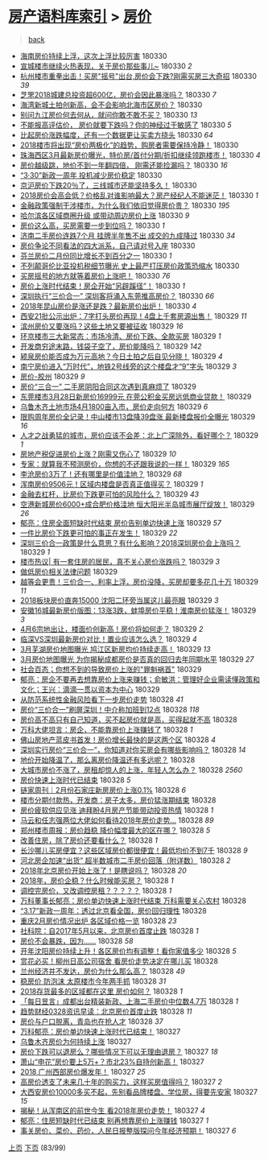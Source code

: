 [房产语料库索引](../../README.md)  > [房价](房价.md)
====
> [back](../README.md)

- [海南房价持续上浮，这次上浮比较厉害](http://jkwz.applinzi.com/ittc/7086310855212008458.html#%E6%B5%B7%E5%8D%97%E6%88%BF%E4%BB%B7%E6%8C%81%E7%BB%AD%E4%B8%8A%E6%B5%AE%EF%BC%8C%E8%BF%99%E6%AC%A1%E4%B8%8A%E6%B5%AE%E6%AF%94%E8%BE%83%E5%8E%89%E5%AE%B3) 180330  
- [宣城楼市继续火热表现，关于房价那些事儿~](http://jkwz.applinzi.com/ittc/7086310249520956433.html#%E5%AE%A3%E5%9F%8E%E6%A5%BC%E5%B8%82%E7%BB%A7%E7%BB%AD%E7%81%AB%E7%83%AD%E8%A1%A8%E7%8E%B0%EF%BC%8C%E5%85%B3%E4%BA%8E%E6%88%BF%E4%BB%B7%E9%82%A3%E4%BA%9B%E4%BA%8B%E5%84%BF%7E) 180330 *2* 
- [杭州楼市重拳出击！买房&quot;摇号&quot;出台,房价会下跌?刚需买房三大奇招](http://jkwz.applinzi.com/ittc/7086301807410414602.html#%E6%9D%AD%E5%B7%9E%E6%A5%BC%E5%B8%82%E9%87%8D%E6%8B%B3%E5%87%BA%E5%87%BB%EF%BC%81%E4%B9%B0%E6%88%BF%26quot%3B%E6%91%87%E5%8F%B7%26quot%3B%E5%87%BA%E5%8F%B0%2C%E6%88%BF%E4%BB%B7%E4%BC%9A%E4%B8%8B%E8%B7%8C%3F%E5%88%9A%E9%9C%80%E4%B9%B0%E6%88%BF%E4%B8%89%E5%A4%A7%E5%A5%87%E6%8B%9B) 180330 *39* 
- [芝罘2018城建总投资超600亿，房价会因此暴涨吗？](http://jkwz.applinzi.com/ittc/7086296540983591942.html#%E8%8A%9D%E7%BD%982018%E5%9F%8E%E5%BB%BA%E6%80%BB%E6%8A%95%E8%B5%84%E8%B6%85600%E4%BA%BF%EF%BC%8C%E6%88%BF%E4%BB%B7%E4%BC%9A%E5%9B%A0%E6%AD%A4%E6%9A%B4%E6%B6%A8%E5%90%97%EF%BC%9F) 180330 *7* 
- [海湾新城土拍创新高，会不会影响北海市区房价？](http://jkwz.applinzi.com/ittc/7086288038617678865.html#%E6%B5%B7%E6%B9%BE%E6%96%B0%E5%9F%8E%E5%9C%9F%E6%8B%8D%E5%88%9B%E6%96%B0%E9%AB%98%EF%BC%8C%E4%BC%9A%E4%B8%8D%E4%BC%9A%E5%BD%B1%E5%93%8D%E5%8C%97%E6%B5%B7%E5%B8%82%E5%8C%BA%E6%88%BF%E4%BB%B7%EF%BC%9F) 180330  
- [别问九江房价何去何从，就问你敢不敢不买？](http://jkwz.applinzi.com/ittc/7086287663160362000.html#%E5%88%AB%E9%97%AE%E4%B9%9D%E6%B1%9F%E6%88%BF%E4%BB%B7%E4%BD%95%E5%8E%BB%E4%BD%95%E4%BB%8E%EF%BC%8C%E5%B0%B1%E9%97%AE%E4%BD%A0%E6%95%A2%E4%B8%8D%E6%95%A2%E4%B8%8D%E4%B9%B0%EF%BC%9F) 180330 *13* 
- [不能报高评估价， 房价就要下跌吗？你的神经过于敏感了](http://jkwz.applinzi.com/ittc/7086284918479127568.html#%E4%B8%8D%E8%83%BD%E6%8A%A5%E9%AB%98%E8%AF%84%E4%BC%B0%E4%BB%B7%EF%BC%8C+%E6%88%BF%E4%BB%B7%E5%B0%B1%E8%A6%81%E4%B8%8B%E8%B7%8C%E5%90%97%EF%BC%9F%E4%BD%A0%E7%9A%84%E7%A5%9E%E7%BB%8F%E8%BF%87%E4%BA%8E%E6%95%8F%E6%84%9F%E4%BA%86) 180330 *5* 
- [​比起房价涨跌幅度，还有一个数据更让买卖方挠头](http://jkwz.applinzi.com/ittc/7086279158730851345.html#%E2%80%8B%E6%AF%94%E8%B5%B7%E6%88%BF%E4%BB%B7%E6%B6%A8%E8%B7%8C%E5%B9%85%E5%BA%A6%EF%BC%8C%E8%BF%98%E6%9C%89%E4%B8%80%E4%B8%AA%E6%95%B0%E6%8D%AE%E6%9B%B4%E8%AE%A9%E4%B9%B0%E5%8D%96%E6%96%B9%E6%8C%A0%E5%A4%B4) 180330 *64* 
- [2018楼市将出现“房价两极化”的趋势，购房者需要保持冷静！](http://jkwz.applinzi.com/ittc/7086268650271278096.html#2018%E6%A5%BC%E5%B8%82%E5%B0%86%E5%87%BA%E7%8E%B0%E2%80%9C%E6%88%BF%E4%BB%B7%E4%B8%A4%E6%9E%81%E5%8C%96%E2%80%9D%E7%9A%84%E8%B6%8B%E5%8A%BF%EF%BC%8C%E8%B4%AD%E6%88%BF%E8%80%85%E9%9C%80%E8%A6%81%E4%BF%9D%E6%8C%81%E5%86%B7%E9%9D%99%EF%BC%81) 180330  
- [珠海西区3月最新房价曝光，特价房/首付分期/折扣继续领跑楼市！](http://jkwz.applinzi.com/ittc/7086250944230851590.html#%E7%8F%A0%E6%B5%B7%E8%A5%BF%E5%8C%BA3%E6%9C%88%E6%9C%80%E6%96%B0%E6%88%BF%E4%BB%B7%E6%9B%9D%E5%85%89%EF%BC%8C%E7%89%B9%E4%BB%B7%E6%88%BF%2F%E9%A6%96%E4%BB%98%E5%88%86%E6%9C%9F%2F%E6%8A%98%E6%89%A3%E7%BB%A7%E7%BB%AD%E9%A2%86%E8%B7%91%E6%A5%BC%E5%B8%82%EF%BC%81) 180330 *4* 
- [房价越级跳，地价不到一年翻四倍， 刚需还能捡漏吗？](http://jkwz.applinzi.com/ittc/7086249502627595275.html#%E6%88%BF%E4%BB%B7%E8%B6%8A%E7%BA%A7%E8%B7%B3%EF%BC%8C%E5%9C%B0%E4%BB%B7%E4%B8%8D%E5%88%B0%E4%B8%80%E5%B9%B4%E7%BF%BB%E5%9B%9B%E5%80%8D%EF%BC%8C+%E5%88%9A%E9%9C%80%E8%BF%98%E8%83%BD%E6%8D%A1%E6%BC%8F%E5%90%97%EF%BC%9F) 180330 *16* 
- [“3·30”新政一周年  投机减少房价稳定](http://jkwz.applinzi.com/ittc/7086242678390129674.html#%E2%80%9C3%C2%B730%E2%80%9D%E6%96%B0%E6%94%BF%E4%B8%80%E5%91%A8%E5%B9%B4++%E6%8A%95%E6%9C%BA%E5%87%8F%E5%B0%91%E6%88%BF%E4%BB%B7%E7%A8%B3%E5%AE%9A) 180330  
- [京沪房价下跌20％了，三线城市还能坚持多久！](http://jkwz.applinzi.com/ittc/7086230812603450384.html#%E4%BA%AC%E6%B2%AA%E6%88%BF%E4%BB%B7%E4%B8%8B%E8%B7%8C20%EF%BC%85%E4%BA%86%EF%BC%8C%E4%B8%89%E7%BA%BF%E5%9F%8E%E5%B8%82%E8%BF%98%E8%83%BD%E5%9D%9A%E6%8C%81%E5%A4%9A%E4%B9%85%EF%BC%81) 180330  
- [2018房价会高会低？价格乱对谁影响最大？房产经纪人不能迷茫！](http://jkwz.applinzi.com/ittc/7086214219739694087.html#2018%E6%88%BF%E4%BB%B7%E4%BC%9A%E9%AB%98%E4%BC%9A%E4%BD%8E%EF%BC%9F%E4%BB%B7%E6%A0%BC%E4%B9%B1%E5%AF%B9%E8%B0%81%E5%BD%B1%E5%93%8D%E6%9C%80%E5%A4%A7%EF%BC%9F%E6%88%BF%E4%BA%A7%E7%BB%8F%E7%BA%AA%E4%BA%BA%E4%B8%8D%E8%83%BD%E8%BF%B7%E8%8C%AB%EF%BC%81) 180330 *1* 
- [金融政策强制干涉楼市，为什么我们依旧觉得房价贵？](http://jkwz.applinzi.com/ittc/7086208687041676294.html#%E9%87%91%E8%9E%8D%E6%94%BF%E7%AD%96%E5%BC%BA%E5%88%B6%E5%B9%B2%E6%B6%89%E6%A5%BC%E5%B8%82%EF%BC%8C%E4%B8%BA%E4%BB%80%E4%B9%88%E6%88%91%E4%BB%AC%E4%BE%9D%E6%97%A7%E8%A7%89%E5%BE%97%E6%88%BF%E4%BB%B7%E8%B4%B5%EF%BC%9F) 180330 *195* 
- [哈尔滨各区域商圈升级 或带动周边房价上涨](http://jkwz.applinzi.com/ittc/7086207720065860619.html#%E5%93%88%E5%B0%94%E6%BB%A8%E5%90%84%E5%8C%BA%E5%9F%9F%E5%95%86%E5%9C%88%E5%8D%87%E7%BA%A7+%E6%88%96%E5%B8%A6%E5%8A%A8%E5%91%A8%E8%BE%B9%E6%88%BF%E4%BB%B7%E4%B8%8A%E6%B6%A8) 180330 *9* 
- [房价这么高，买房需要一步到位吗？](http://jkwz.applinzi.com/ittc/7086207471553348625.html#%E6%88%BF%E4%BB%B7%E8%BF%99%E4%B9%88%E9%AB%98%EF%BC%8C%E4%B9%B0%E6%88%BF%E9%9C%80%E8%A6%81%E4%B8%80%E6%AD%A5%E5%88%B0%E4%BD%8D%E5%90%97%EF%BC%9F) 180330 *1* 
- [济南二手房价连跌7个月 挂牌半年售不出 成交的九成降过](http://jkwz.applinzi.com/ittc/7086204169679799306.html#%E6%B5%8E%E5%8D%97%E4%BA%8C%E6%89%8B%E6%88%BF%E4%BB%B7%E8%BF%9E%E8%B7%8C7%E4%B8%AA%E6%9C%88+%E6%8C%82%E7%89%8C%E5%8D%8A%E5%B9%B4%E5%94%AE%E4%B8%8D%E5%87%BA+%E6%88%90%E4%BA%A4%E7%9A%84%E4%B9%9D%E6%88%90%E9%99%8D%E8%BF%87) 180330 *34* 
- [房价争论不同看法的四大派系，自己请对号入座](http://jkwz.applinzi.com/ittc/7086201666288501777.html#%E6%88%BF%E4%BB%B7%E4%BA%89%E8%AE%BA%E4%B8%8D%E5%90%8C%E7%9C%8B%E6%B3%95%E7%9A%84%E5%9B%9B%E5%A4%A7%E6%B4%BE%E7%B3%BB%EF%BC%8C%E8%87%AA%E5%B7%B1%E8%AF%B7%E5%AF%B9%E5%8F%B7%E5%85%A5%E5%BA%A7) 180330  
- [芬兰房价二月份同比增长不到百分之一](http://jkwz.applinzi.com/ittc/7085848618445833226.html#%E8%8A%AC%E5%85%B0%E6%88%BF%E4%BB%B7%E4%BA%8C%E6%9C%88%E4%BB%BD%E5%90%8C%E6%AF%94%E5%A2%9E%E9%95%BF%E4%B8%8D%E5%88%B0%E7%99%BE%E5%88%86%E4%B9%8B%E4%B8%80) 180330 *1* 
- [不列颠哥伦比亚投机税细节曝光 史上最严打压房价政策恐缩水](http://jkwz.applinzi.com/ittc/7086196437467792390.html#%E4%B8%8D%E5%88%97%E9%A2%A0%E5%93%A5%E4%BC%A6%E6%AF%94%E4%BA%9A%E6%8A%95%E6%9C%BA%E7%A8%8E%E7%BB%86%E8%8A%82%E6%9B%9D%E5%85%89+%E5%8F%B2%E4%B8%8A%E6%9C%80%E4%B8%A5%E6%89%93%E5%8E%8B%E6%88%BF%E4%BB%B7%E6%94%BF%E7%AD%96%E6%81%90%E7%BC%A9%E6%B0%B4) 180330  
- [买房摇号的地方就等着房价上涨吧！](http://jkwz.applinzi.com/ittc/7086193395649479687.html#%E4%B9%B0%E6%88%BF%E6%91%87%E5%8F%B7%E7%9A%84%E5%9C%B0%E6%96%B9%E5%B0%B1%E7%AD%89%E7%9D%80%E6%88%BF%E4%BB%B7%E4%B8%8A%E6%B6%A8%E5%90%A7%EF%BC%81) 180330 *76* 
- [房价上涨时代结束！房企开始“另辟蹊径”！](http://jkwz.applinzi.com/ittc/7086008222156850183.html#%E6%88%BF%E4%BB%B7%E4%B8%8A%E6%B6%A8%E6%97%B6%E4%BB%A3%E7%BB%93%E6%9D%9F%EF%BC%81%E6%88%BF%E4%BC%81%E5%BC%80%E5%A7%8B%E2%80%9C%E5%8F%A6%E8%BE%9F%E8%B9%8A%E5%BE%84%E2%80%9D%EF%BC%81) 180330 *1* 
- [深圳执行“三价合一” 深圳客将涌入东莞推高房价？](http://jkwz.applinzi.com/ittc/7086187236179837963.html#%E6%B7%B1%E5%9C%B3%E6%89%A7%E8%A1%8C%E2%80%9C%E4%B8%89%E4%BB%B7%E5%90%88%E4%B8%80%E2%80%9D+%E6%B7%B1%E5%9C%B3%E5%AE%A2%E5%B0%86%E6%B6%8C%E5%85%A5%E4%B8%9C%E8%8E%9E%E6%8E%A8%E9%AB%98%E6%88%BF%E4%BB%B7%EF%BC%9F) 180330 *66* 
- [2018年昆山房价是涨还是跌？最新房价出炉！](http://jkwz.applinzi.com/ittc/7086026236134687754.html#2018%E5%B9%B4%E6%98%86%E5%B1%B1%E6%88%BF%E4%BB%B7%E6%98%AF%E6%B6%A8%E8%BF%98%E6%98%AF%E8%B7%8C%EF%BC%9F%E6%9C%80%E6%96%B0%E6%88%BF%E4%BB%B7%E5%87%BA%E7%82%89%EF%BC%81) 180330 *4* 
- [西安21批公示出炉：7字打头房价再现！4盘上千套房源出售！](http://jkwz.applinzi.com/ittc/7086017235623871504.html#%E8%A5%BF%E5%AE%8921%E6%89%B9%E5%85%AC%E7%A4%BA%E5%87%BA%E7%82%89%EF%BC%9A7%E5%AD%97%E6%89%93%E5%A4%B4%E6%88%BF%E4%BB%B7%E5%86%8D%E7%8E%B0%EF%BC%814%E7%9B%98%E4%B8%8A%E5%8D%83%E5%A5%97%E6%88%BF%E6%BA%90%E5%87%BA%E5%94%AE%EF%BC%81) 180329 *11* 
- [滨州房价又要涨吗？这些土地又要被征收](http://jkwz.applinzi.com/ittc/7086015776714916871.html#%E6%BB%A8%E5%B7%9E%E6%88%BF%E4%BB%B7%E5%8F%88%E8%A6%81%E6%B6%A8%E5%90%97%EF%BC%9F%E8%BF%99%E4%BA%9B%E5%9C%9F%E5%9C%B0%E5%8F%88%E8%A6%81%E8%A2%AB%E5%BE%81%E6%94%B6) 180329 *16* 
- [环京楼市三大新常态：市场冷清、房价下跌、全款买房](http://jkwz.applinzi.com/ittc/7086010197493679114.html#%E7%8E%AF%E4%BA%AC%E6%A5%BC%E5%B8%82%E4%B8%89%E5%A4%A7%E6%96%B0%E5%B8%B8%E6%80%81%EF%BC%9A%E5%B8%82%E5%9C%BA%E5%86%B7%E6%B8%85%E3%80%81%E6%88%BF%E4%BB%B7%E4%B8%8B%E8%B7%8C%E3%80%81%E5%85%A8%E6%AC%BE%E4%B9%B0%E6%88%BF) 180329 *1* 
- [开发商穷途末路，钱袋子空了，房价能降吗？](http://jkwz.applinzi.com/ittc/7085948503622943755.html#%E5%BC%80%E5%8F%91%E5%95%86%E7%A9%B7%E9%80%94%E6%9C%AB%E8%B7%AF%EF%BC%8C%E9%92%B1%E8%A2%8B%E5%AD%90%E7%A9%BA%E4%BA%86%EF%BC%8C%E6%88%BF%E4%BB%B7%E8%83%BD%E9%99%8D%E5%90%97%EF%BC%9F) 180329 *142* 
- [颍泉房价能否成为万元高地？今日土拍之后自见分晓！](http://jkwz.applinzi.com/ittc/7085998288274981895.html#%E9%A2%8D%E6%B3%89%E6%88%BF%E4%BB%B7%E8%83%BD%E5%90%A6%E6%88%90%E4%B8%BA%E4%B8%87%E5%85%83%E9%AB%98%E5%9C%B0%EF%BC%9F%E4%BB%8A%E6%97%A5%E5%9C%9F%E6%8B%8D%E4%B9%8B%E5%90%8E%E8%87%AA%E8%A7%81%E5%88%86%E6%99%93%EF%BC%81) 180329 *4* 
- [南宁房价进入“万时代”，地铁2号线旁的这个楼盘才“9”字头](http://jkwz.applinzi.com/ittc/7085946989663749131.html#%E5%8D%97%E5%AE%81%E6%88%BF%E4%BB%B7%E8%BF%9B%E5%85%A5%E2%80%9C%E4%B8%87%E6%97%B6%E4%BB%A3%E2%80%9D%EF%BC%8C%E5%9C%B0%E9%93%812%E5%8F%B7%E7%BA%BF%E6%97%81%E7%9A%84%E8%BF%99%E4%B8%AA%E6%A5%BC%E7%9B%98%E6%89%8D%E2%80%9C9%E2%80%9D%E5%AD%97%E5%A4%B4) 180329 *3* 
- [房价-胶州](http://jkwz.applinzi.com/ittc/7085990456578278411.html#%E6%88%BF%E4%BB%B7-%E8%83%B6%E5%B7%9E) 180329 *9* 
- [房价“三合一”  二手房阴阳合同这次遇到真麻烦了](http://jkwz.applinzi.com/ittc/7085965328012280842.html#%E6%88%BF%E4%BB%B7%E2%80%9C%E4%B8%89%E5%90%88%E4%B8%80%E2%80%9D++%E4%BA%8C%E6%89%8B%E6%88%BF%E9%98%B4%E9%98%B3%E5%90%88%E5%90%8C%E8%BF%99%E6%AC%A1%E9%81%87%E5%88%B0%E7%9C%9F%E9%BA%BB%E7%83%A6%E4%BA%86) 180329  
- [东莞楼市3月28日新房价16999元 在莞公积金买房远低商业贷款！](http://jkwz.applinzi.com/ittc/7085842960568812554.html#%E4%B8%9C%E8%8E%9E%E6%A5%BC%E5%B8%823%E6%9C%8828%E6%97%A5%E6%96%B0%E6%88%BF%E4%BB%B716999%E5%85%83+%E5%9C%A8%E8%8E%9E%E5%85%AC%E7%A7%AF%E9%87%91%E4%B9%B0%E6%88%BF%E8%BF%9C%E4%BD%8E%E5%95%86%E4%B8%9A%E8%B4%B7%E6%AC%BE%EF%BC%81) 180329  
- [乌鲁木齐土地市场4月1800亩入市，房价走向何方](http://jkwz.applinzi.com/ittc/7085954922745168903.html#%E4%B9%8C%E9%B2%81%E6%9C%A8%E9%BD%90%E5%9C%9F%E5%9C%B0%E5%B8%82%E5%9C%BA4%E6%9C%881800%E4%BA%A9%E5%85%A5%E5%B8%82%EF%BC%8C%E6%88%BF%E4%BB%B7%E8%B5%B0%E5%90%91%E4%BD%95%E6%96%B9) 180329 *6* 
- [限购周年房价全记录！中山楼市13盘降39盘涨 最新楼盘报价全曝光](http://jkwz.applinzi.com/ittc/7085954385064756230.html#%E9%99%90%E8%B4%AD%E5%91%A8%E5%B9%B4%E6%88%BF%E4%BB%B7%E5%85%A8%E8%AE%B0%E5%BD%95%EF%BC%81%E4%B8%AD%E5%B1%B1%E6%A5%BC%E5%B8%8213%E7%9B%98%E9%99%8D39%E7%9B%98%E6%B6%A8+%E6%9C%80%E6%96%B0%E6%A5%BC%E7%9B%98%E6%8A%A5%E4%BB%B7%E5%85%A8%E6%9B%9D%E5%85%89) 180329 *16* 
- [人才之战勇猛的城市，房价应该不会差：北上广深除外，看好哪个？](http://jkwz.applinzi.com/ittc/7085947543349625867.html#%E4%BA%BA%E6%89%8D%E4%B9%8B%E6%88%98%E5%8B%87%E7%8C%9B%E7%9A%84%E5%9F%8E%E5%B8%82%EF%BC%8C%E6%88%BF%E4%BB%B7%E5%BA%94%E8%AF%A5%E4%B8%8D%E4%BC%9A%E5%B7%AE%EF%BC%9A%E5%8C%97%E4%B8%8A%E5%B9%BF%E6%B7%B1%E9%99%A4%E5%A4%96%EF%BC%8C%E7%9C%8B%E5%A5%BD%E5%93%AA%E4%B8%AA%EF%BC%9F) 180329 *1* 
- [房地产税促进房价上涨？刚需又伤心了](http://jkwz.applinzi.com/ittc/7085924267869078539.html#%E6%88%BF%E5%9C%B0%E4%BA%A7%E7%A8%8E%E4%BF%83%E8%BF%9B%E6%88%BF%E4%BB%B7%E4%B8%8A%E6%B6%A8%EF%BC%9F%E5%88%9A%E9%9C%80%E5%8F%88%E4%BC%A4%E5%BF%83%E4%BA%86) 180329 *10* 
- [专家：就算我不预测房价，你想的不还跟我说的一样！](http://jkwz.applinzi.com/ittc/7085921420737774602.html#%E4%B8%93%E5%AE%B6%EF%BC%9A%E5%B0%B1%E7%AE%97%E6%88%91%E4%B8%8D%E9%A2%84%E6%B5%8B%E6%88%BF%E4%BB%B7%EF%BC%8C%E4%BD%A0%E6%83%B3%E7%9A%84%E4%B8%8D%E8%BF%98%E8%B7%9F%E6%88%91%E8%AF%B4%E7%9A%84%E4%B8%80%E6%A0%B7%EF%BC%81) 180329 *165* 
- [李沧房价3万了！还有哪里是价值洼地？](http://jkwz.applinzi.com/ittc/7085917309959144465.html#%E6%9D%8E%E6%B2%A7%E6%88%BF%E4%BB%B73%E4%B8%87%E4%BA%86%EF%BC%81%E8%BF%98%E6%9C%89%E5%93%AA%E9%87%8C%E6%98%AF%E4%BB%B7%E5%80%BC%E6%B4%BC%E5%9C%B0%EF%BC%9F) 180329 *68* 
- [浑南房价9506元！区域内楼盘是否真正值得买？](http://jkwz.applinzi.com/ittc/7085915773807887377.html#%E6%B5%91%E5%8D%97%E6%88%BF%E4%BB%B79506%E5%85%83%EF%BC%81%E5%8C%BA%E5%9F%9F%E5%86%85%E6%A5%BC%E7%9B%98%E6%98%AF%E5%90%A6%E7%9C%9F%E6%AD%A3%E5%80%BC%E5%BE%97%E4%B9%B0%EF%BC%9F) 180329 *1* 
- [金融去杠杆，比房价下跌更可怕的风险什么？](http://jkwz.applinzi.com/ittc/7085909411363292171.html#%E9%87%91%E8%9E%8D%E5%8E%BB%E6%9D%A0%E6%9D%86%EF%BC%8C%E6%AF%94%E6%88%BF%E4%BB%B7%E4%B8%8B%E8%B7%8C%E6%9B%B4%E5%8F%AF%E6%80%95%E7%9A%84%E9%A3%8E%E9%99%A9%E4%BB%80%E4%B9%88%EF%BC%9F) 180329 *43* 
- [空港新城房价6000+成合肥价格洼地 恒大阳光半岛城市展厅绽放！](http://jkwz.applinzi.com/ittc/7085906609866015754.html#%E7%A9%BA%E6%B8%AF%E6%96%B0%E5%9F%8E%E6%88%BF%E4%BB%B76000%2B%E6%88%90%E5%90%88%E8%82%A5%E4%BB%B7%E6%A0%BC%E6%B4%BC%E5%9C%B0+%E6%81%92%E5%A4%A7%E9%98%B3%E5%85%89%E5%8D%8A%E5%B2%9B%E5%9F%8E%E5%B8%82%E5%B1%95%E5%8E%85%E7%BB%BD%E6%94%BE%EF%BC%81) 180329 *26* 
- [郁亮：住房全面短缺时代结束 房价告别单边快速上涨](http://jkwz.applinzi.com/ittc/7085894307682976775.html#%E9%83%81%E4%BA%AE%EF%BC%9A%E4%BD%8F%E6%88%BF%E5%85%A8%E9%9D%A2%E7%9F%AD%E7%BC%BA%E6%97%B6%E4%BB%A3%E7%BB%93%E6%9D%9F+%E6%88%BF%E4%BB%B7%E5%91%8A%E5%88%AB%E5%8D%95%E8%BE%B9%E5%BF%AB%E9%80%9F%E4%B8%8A%E6%B6%A8) 180329 *57* 
- [一件比房价下跌更可怕的事正在发生！](http://jkwz.applinzi.com/ittc/7085883092822918154.html#%E4%B8%80%E4%BB%B6%E6%AF%94%E6%88%BF%E4%BB%B7%E4%B8%8B%E8%B7%8C%E6%9B%B4%E5%8F%AF%E6%80%95%E7%9A%84%E4%BA%8B%E6%AD%A3%E5%9C%A8%E5%8F%91%E7%94%9F%EF%BC%81) 180329 *22* 
- [深圳三价合一政策是什么意思？有什么影响？2018深圳房价会上涨吗？](http://jkwz.applinzi.com/ittc/7085861597262382091.html#%E6%B7%B1%E5%9C%B3%E4%B8%89%E4%BB%B7%E5%90%88%E4%B8%80%E6%94%BF%E7%AD%96%E6%98%AF%E4%BB%80%E4%B9%88%E6%84%8F%E6%80%9D%EF%BC%9F%E6%9C%89%E4%BB%80%E4%B9%88%E5%BD%B1%E5%93%8D%EF%BC%9F2018%E6%B7%B1%E5%9C%B3%E6%88%BF%E4%BB%B7%E4%BC%9A%E4%B8%8A%E6%B6%A8%E5%90%97%EF%BC%9F) 180329 *1* 
- [楼市热议| 有一套住房的居民，真不关心房价涨跌吗？](http://jkwz.applinzi.com/ittc/7085835134479893520.html#%E6%A5%BC%E5%B8%82%E7%83%AD%E8%AE%AE%7C+%E6%9C%89%E4%B8%80%E5%A5%97%E4%BD%8F%E6%88%BF%E7%9A%84%E5%B1%85%E6%B0%91%EF%BC%8C%E7%9C%9F%E4%B8%8D%E5%85%B3%E5%BF%83%E6%88%BF%E4%BB%B7%E6%B6%A8%E8%B7%8C%E5%90%97%EF%BC%9F) 180329 *3* 
- [做低房价相关法律问题](http://jkwz.applinzi.com/ittc/7065507352285807622.html#%E5%81%9A%E4%BD%8E%E6%88%BF%E4%BB%B7%E7%9B%B8%E5%85%B3%E6%B3%95%E5%BE%8B%E9%97%AE%E9%A2%98) 180329  
- [越等会更贵！三价合一、利率上浮，房价没降，买房却要多花几十万](http://jkwz.applinzi.com/ittc/7085839233124402187.html#%E8%B6%8A%E7%AD%89%E4%BC%9A%E6%9B%B4%E8%B4%B5%EF%BC%81%E4%B8%89%E4%BB%B7%E5%90%88%E4%B8%80%E3%80%81%E5%88%A9%E7%8E%87%E4%B8%8A%E6%B5%AE%EF%BC%8C%E6%88%BF%E4%BB%B7%E6%B2%A1%E9%99%8D%EF%BC%8C%E4%B9%B0%E6%88%BF%E5%8D%B4%E8%A6%81%E5%A4%9A%E8%8A%B1%E5%87%A0%E5%8D%81%E4%B8%87) 180329 *11* 
- [2018板块房价直奔15000 沈阳二环旁当属这儿最亮眼](http://jkwz.applinzi.com/ittc/7085829035299177482.html#2018%E6%9D%BF%E5%9D%97%E6%88%BF%E4%BB%B7%E7%9B%B4%E5%A5%9415000+%E6%B2%88%E9%98%B3%E4%BA%8C%E7%8E%AF%E6%97%81%E5%BD%93%E5%B1%9E%E8%BF%99%E5%84%BF%E6%9C%80%E4%BA%AE%E7%9C%BC) 180329 *3* 
- [安徽16城最新房价版图：13涨3跌，蚌埠房价平稳！淮南房价猛涨！](http://jkwz.applinzi.com/ittc/7085827073988101126.html#%E5%AE%89%E5%BE%BD16%E5%9F%8E%E6%9C%80%E6%96%B0%E6%88%BF%E4%BB%B7%E7%89%88%E5%9B%BE%EF%BC%9A13%E6%B6%A83%E8%B7%8C%EF%BC%8C%E8%9A%8C%E5%9F%A0%E6%88%BF%E4%BB%B7%E5%B9%B3%E7%A8%B3%EF%BC%81%E6%B7%AE%E5%8D%97%E6%88%BF%E4%BB%B7%E7%8C%9B%E6%B6%A8%EF%BC%81) 180329 *3* 
- [4月6宗地出让，楼面价创新高！房价将如何走？](http://jkwz.applinzi.com/ittc/7085826541558957073.html#4%E6%9C%886%E5%AE%97%E5%9C%B0%E5%87%BA%E8%AE%A9%EF%BC%8C%E6%A5%BC%E9%9D%A2%E4%BB%B7%E5%88%9B%E6%96%B0%E9%AB%98%EF%BC%81%E6%88%BF%E4%BB%B7%E5%B0%86%E5%A6%82%E4%BD%95%E8%B5%B0%EF%BC%9F) 180329 *2* 
- [临深VS深圳最新房价对比！置业应该怎么选？](http://jkwz.applinzi.com/ittc/7085823387459126283.html#%E4%B8%B4%E6%B7%B1VS%E6%B7%B1%E5%9C%B3%E6%9C%80%E6%96%B0%E6%88%BF%E4%BB%B7%E5%AF%B9%E6%AF%94%EF%BC%81%E7%BD%AE%E4%B8%9A%E5%BA%94%E8%AF%A5%E6%80%8E%E4%B9%88%E9%80%89%EF%BC%9F) 180329 *4* 
- [3月芜湖房价地图曝光 鸠江区新房均价持续走高！](http://jkwz.applinzi.com/ittc/7085823083435000849.html#3%E6%9C%88%E8%8A%9C%E6%B9%96%E6%88%BF%E4%BB%B7%E5%9C%B0%E5%9B%BE%E6%9B%9D%E5%85%89+%E9%B8%A0%E6%B1%9F%E5%8C%BA%E6%96%B0%E6%88%BF%E5%9D%87%E4%BB%B7%E6%8C%81%E7%BB%AD%E8%B5%B0%E9%AB%98%EF%BC%81) 180329 *13* 
- [3月房价地图曝光 为你揭秘成都房价是否真的回归去年同期水平](http://jkwz.applinzi.com/ittc/7085815364233724945.html#3%E6%9C%88%E6%88%BF%E4%BB%B7%E5%9C%B0%E5%9B%BE%E6%9B%9D%E5%85%89+%E4%B8%BA%E4%BD%A0%E6%8F%AD%E7%A7%98%E6%88%90%E9%83%BD%E6%88%BF%E4%BB%B7%E6%98%AF%E5%90%A6%E7%9C%9F%E7%9A%84%E5%9B%9E%E5%BD%92%E5%8E%BB%E5%B9%B4%E5%90%8C%E6%9C%9F%E6%B0%B4%E5%B9%B3) 180329 *27* 
- [社会百态；你想不到的导致房价上涨的&quot;罪魁祸首&quot;](http://jkwz.applinzi.com/ittc/7085800087441900561.html#%E7%A4%BE%E4%BC%9A%E7%99%BE%E6%80%81%EF%BC%9B%E4%BD%A0%E6%83%B3%E4%B8%8D%E5%88%B0%E7%9A%84%E5%AF%BC%E8%87%B4%E6%88%BF%E4%BB%B7%E4%B8%8A%E6%B6%A8%E7%9A%84%26quot%3B%E7%BD%AA%E9%AD%81%E7%A5%B8%E9%A6%96%26quot%3B) 180329  
- [郁亮：房企不要再去想靠房价上涨来赚钱；俞敏洪：管理好企业需读懂政策和文化；王兴：滴滴一贯以资本为中心](http://jkwz.applinzi.com/ittc/7085754887738754064.html#%E9%83%81%E4%BA%AE%EF%BC%9A%E6%88%BF%E4%BC%81%E4%B8%8D%E8%A6%81%E5%86%8D%E5%8E%BB%E6%83%B3%E9%9D%A0%E6%88%BF%E4%BB%B7%E4%B8%8A%E6%B6%A8%E6%9D%A5%E8%B5%9A%E9%92%B1%EF%BC%9B%E4%BF%9E%E6%95%8F%E6%B4%AA%EF%BC%9A%E7%AE%A1%E7%90%86%E5%A5%BD%E4%BC%81%E4%B8%9A%E9%9C%80%E8%AF%BB%E6%87%82%E6%94%BF%E7%AD%96%E5%92%8C%E6%96%87%E5%8C%96%EF%BC%9B%E7%8E%8B%E5%85%B4%EF%BC%9A%E6%BB%B4%E6%BB%B4%E4%B8%80%E8%B4%AF%E4%BB%A5%E8%B5%84%E6%9C%AC%E4%B8%BA%E4%B8%AD%E5%BF%83) 180329  
- [从防范系统性金融风险看下一步房价走势](http://jkwz.applinzi.com/ittc/7085668134583534608.html#%E4%BB%8E%E9%98%B2%E8%8C%83%E7%B3%BB%E7%BB%9F%E6%80%A7%E9%87%91%E8%9E%8D%E9%A3%8E%E9%99%A9%E7%9C%8B%E4%B8%8B%E4%B8%80%E6%AD%A5%E6%88%BF%E4%BB%B7%E8%B5%B0%E5%8A%BF) 180328 *41* 
- [房价“三价合一”刷屏深圳！中介称加班到12点](http://jkwz.applinzi.com/ittc/7085652704364069894.html#%E6%88%BF%E4%BB%B7%E2%80%9C%E4%B8%89%E4%BB%B7%E5%90%88%E4%B8%80%E2%80%9D%E5%88%B7%E5%B1%8F%E6%B7%B1%E5%9C%B3%EF%BC%81%E4%B8%AD%E4%BB%8B%E7%A7%B0%E5%8A%A0%E7%8F%AD%E5%88%B012%E7%82%B9) 180328 *118* 
- [房价高不高只有自己知道，买不起房价就是高，买得起就不高](http://jkwz.applinzi.com/ittc/7085636168622539782.html#%E6%88%BF%E4%BB%B7%E9%AB%98%E4%B8%8D%E9%AB%98%E5%8F%AA%E6%9C%89%E8%87%AA%E5%B7%B1%E7%9F%A5%E9%81%93%EF%BC%8C%E4%B9%B0%E4%B8%8D%E8%B5%B7%E6%88%BF%E4%BB%B7%E5%B0%B1%E6%98%AF%E9%AB%98%EF%BC%8C%E4%B9%B0%E5%BE%97%E8%B5%B7%E5%B0%B1%E4%B8%8D%E9%AB%98) 180328  
- [万科大佬坦言：房企，不能靠房价上涨赚钱了](http://jkwz.applinzi.com/ittc/7085188030799545350.html#%E4%B8%87%E7%A7%91%E5%A4%A7%E4%BD%AC%E5%9D%A6%E8%A8%80%EF%BC%9A%E6%88%BF%E4%BC%81%EF%BC%8C%E4%B8%8D%E8%83%BD%E9%9D%A0%E6%88%BF%E4%BB%B7%E4%B8%8A%E6%B6%A8%E8%B5%9A%E9%92%B1%E4%BA%86) 180328 *1* 
- [佛山房地产蓝皮书首发！房价增长最快的是这两个区](http://jkwz.applinzi.com/ittc/7085622605229065227.html#%E4%BD%9B%E5%B1%B1%E6%88%BF%E5%9C%B0%E4%BA%A7%E8%93%9D%E7%9A%AE%E4%B9%A6%E9%A6%96%E5%8F%91%EF%BC%81%E6%88%BF%E4%BB%B7%E5%A2%9E%E9%95%BF%E6%9C%80%E5%BF%AB%E7%9A%84%E6%98%AF%E8%BF%99%E4%B8%A4%E4%B8%AA%E5%8C%BA) 180328 *4* 
- [深圳实行房价“三价合一”，你知道对你买房会有哪些影响吗？](http://jkwz.applinzi.com/ittc/7085617588036174858.html#%E6%B7%B1%E5%9C%B3%E5%AE%9E%E8%A1%8C%E6%88%BF%E4%BB%B7%E2%80%9C%E4%B8%89%E4%BB%B7%E5%90%88%E4%B8%80%E2%80%9D%EF%BC%8C%E4%BD%A0%E7%9F%A5%E9%81%93%E5%AF%B9%E4%BD%A0%E4%B9%B0%E6%88%BF%E4%BC%9A%E6%9C%89%E5%93%AA%E4%BA%9B%E5%BD%B1%E5%93%8D%E5%90%97%EF%BC%9F) 180328 *14* 
- [地价开始降温了，那么离房价降温还有多远呢？](http://jkwz.applinzi.com/ittc/7085513355874010129.html#%E5%9C%B0%E4%BB%B7%E5%BC%80%E5%A7%8B%E9%99%8D%E6%B8%A9%E4%BA%86%EF%BC%8C%E9%82%A3%E4%B9%88%E7%A6%BB%E6%88%BF%E4%BB%B7%E9%99%8D%E6%B8%A9%E8%BF%98%E6%9C%89%E5%A4%9A%E8%BF%9C%E5%91%A2%EF%BC%9F) 180328  
- [大城市房价不涨了，房租却惊人的上涨，年轻人怎么办？](http://jkwz.applinzi.com/ittc/7085563869793879057.html#%E5%A4%A7%E5%9F%8E%E5%B8%82%E6%88%BF%E4%BB%B7%E4%B8%8D%E6%B6%A8%E4%BA%86%EF%BC%8C%E6%88%BF%E7%A7%9F%E5%8D%B4%E6%83%8A%E4%BA%BA%E7%9A%84%E4%B8%8A%E6%B6%A8%EF%BC%8C%E5%B9%B4%E8%BD%BB%E4%BA%BA%E6%80%8E%E4%B9%88%E5%8A%9E%EF%BC%9F) 180328 *2560* 
- [房价快速上涨时代已结束](http://jkwz.applinzi.com/ittc/7085580356499801098.html#%E6%88%BF%E4%BB%B7%E5%BF%AB%E9%80%9F%E4%B8%8A%E6%B6%A8%E6%97%B6%E4%BB%A3%E5%B7%B2%E7%BB%93%E6%9D%9F) 180328 *5* 
- [链家周刊｜2月份石家庄新房房价上涨0.1%](http://jkwz.applinzi.com/ittc/7085571541079426059.html#%E9%93%BE%E5%AE%B6%E5%91%A8%E5%88%8A%EF%BD%9C2%E6%9C%88%E4%BB%BD%E7%9F%B3%E5%AE%B6%E5%BA%84%E6%96%B0%E6%88%BF%E6%88%BF%E4%BB%B7%E4%B8%8A%E6%B6%A80.1%25) 180328 *6* 
- [楼市分期付款热，开发商：房子太多，房价猛涨期结束](http://jkwz.applinzi.com/ittc/7085556076651217930.html#%E6%A5%BC%E5%B8%82%E5%88%86%E6%9C%9F%E4%BB%98%E6%AC%BE%E7%83%AD%EF%BC%8C%E5%BC%80%E5%8F%91%E5%95%86%EF%BC%9A%E6%88%BF%E5%AD%90%E5%A4%AA%E5%A4%9A%EF%BC%8C%E6%88%BF%E4%BB%B7%E7%8C%9B%E6%B6%A8%E6%9C%9F%E7%BB%93%E6%9D%9F) 180328  
- [房价疲软供应见涨 迪拜盼4月房产节能带动投资热情](http://jkwz.applinzi.com/ittc/7085527182686553104.html#%E6%88%BF%E4%BB%B7%E7%96%B2%E8%BD%AF%E4%BE%9B%E5%BA%94%E8%A7%81%E6%B6%A8+%E8%BF%AA%E6%8B%9C%E7%9B%BC4%E6%9C%88%E6%88%BF%E4%BA%A7%E8%8A%82%E8%83%BD%E5%B8%A6%E5%8A%A8%E6%8A%95%E8%B5%84%E7%83%AD%E6%83%85) 180328 *1* 
- [马云和任志强两位大佬如何看待2018年房价走势...](http://jkwz.applinzi.com/ittc/7085536997332747280.html#%E9%A9%AC%E4%BA%91%E5%92%8C%E4%BB%BB%E5%BF%97%E5%BC%BA%E4%B8%A4%E4%BD%8D%E5%A4%A7%E4%BD%AC%E5%A6%82%E4%BD%95%E7%9C%8B%E5%BE%852018%E5%B9%B4%E6%88%BF%E4%BB%B7%E8%B5%B0%E5%8A%BF...) 180328 *89* 
- [郑州楼市周报：房价趋稳 降价幅度最大的区在哪？](http://jkwz.applinzi.com/ittc/7085534091602822160.html#%E9%83%91%E5%B7%9E%E6%A5%BC%E5%B8%82%E5%91%A8%E6%8A%A5%EF%BC%9A%E6%88%BF%E4%BB%B7%E8%B6%8B%E7%A8%B3+%E9%99%8D%E4%BB%B7%E5%B9%85%E5%BA%A6%E6%9C%80%E5%A4%A7%E7%9A%84%E5%8C%BA%E5%9C%A8%E5%93%AA%EF%BC%9F) 180328 *5* 
- [改善住房，除了房价还要看什么？](http://jkwz.applinzi.com/ittc/7085533751784506384.html#%E6%94%B9%E5%96%84%E4%BD%8F%E6%88%BF%EF%BC%8C%E9%99%A4%E4%BA%86%E6%88%BF%E4%BB%B7%E8%BF%98%E8%A6%81%E7%9C%8B%E4%BB%80%E4%B9%88%EF%BC%9F) 180328 *1* 
- [长沙哪儿买房便宜？这些区域房价都很便宜！最低均价不到7千](http://jkwz.applinzi.com/ittc/7085526975278220298.html#%E9%95%BF%E6%B2%99%E5%93%AA%E5%84%BF%E4%B9%B0%E6%88%BF%E4%BE%BF%E5%AE%9C%EF%BC%9F%E8%BF%99%E4%BA%9B%E5%8C%BA%E5%9F%9F%E6%88%BF%E4%BB%B7%E9%83%BD%E5%BE%88%E4%BE%BF%E5%AE%9C%EF%BC%81%E6%9C%80%E4%BD%8E%E5%9D%87%E4%BB%B7%E4%B8%8D%E5%88%B07%E5%8D%83) 180328 *9* 
- [河北房企加速“出货” 超半数城市二手房价回落（附详数）](http://jkwz.applinzi.com/ittc/7085521613099631627.html#%E6%B2%B3%E5%8C%97%E6%88%BF%E4%BC%81%E5%8A%A0%E9%80%9F%E2%80%9C%E5%87%BA%E8%B4%A7%E2%80%9D+%E8%B6%85%E5%8D%8A%E6%95%B0%E5%9F%8E%E5%B8%82%E4%BA%8C%E6%89%8B%E6%88%BF%E4%BB%B7%E5%9B%9E%E8%90%BD%EF%BC%88%E9%99%84%E8%AF%A6%E6%95%B0%EF%BC%89) 180328 *2* 
- [2018年北京房价开始上涨了！是瞎说吗？](http://jkwz.applinzi.com/ittc/7085500696113988624.html#2018%E5%B9%B4%E5%8C%97%E4%BA%AC%E6%88%BF%E4%BB%B7%E5%BC%80%E5%A7%8B%E4%B8%8A%E6%B6%A8%E4%BA%86%EF%BC%81%E6%98%AF%E7%9E%8E%E8%AF%B4%E5%90%97%EF%BC%9F) 180328 *20* 
- [2018年，房价企稳？什么时候能买房？](http://jkwz.applinzi.com/ittc/7085500696210441223.html#2018%E5%B9%B4%EF%BC%8C%E6%88%BF%E4%BB%B7%E4%BC%81%E7%A8%B3%EF%BC%9F%E4%BB%80%E4%B9%88%E6%97%B6%E5%80%99%E8%83%BD%E4%B9%B0%E6%88%BF%EF%BC%9F) 180328 *1* 
- [调控完房价，又改调控房租？？？？？](http://jkwz.applinzi.com/ittc/7085499532291081222.html#%E8%B0%83%E6%8E%A7%E5%AE%8C%E6%88%BF%E4%BB%B7%EF%BC%8C%E5%8F%88%E6%94%B9%E8%B0%83%E6%8E%A7%E6%88%BF%E7%A7%9F%EF%BC%9F%EF%BC%9F%EF%BC%9F%EF%BC%9F%EF%BC%9F) 180328 *1* 
- [万科董事长郁亮：房价单边快速上涨时代结束 万科需要关心农村](http://jkwz.applinzi.com/ittc/7085482592700990470.html#%E4%B8%87%E7%A7%91%E8%91%A3%E4%BA%8B%E9%95%BF%E9%83%81%E4%BA%AE%EF%BC%9A%E6%88%BF%E4%BB%B7%E5%8D%95%E8%BE%B9%E5%BF%AB%E9%80%9F%E4%B8%8A%E6%B6%A8%E6%97%B6%E4%BB%A3%E7%BB%93%E6%9D%9F+%E4%B8%87%E7%A7%91%E9%9C%80%E8%A6%81%E5%85%B3%E5%BF%83%E5%86%9C%E6%9D%91) 180328  
- [“3.17”新政一周年：透过北京看全国，房价回归理性](http://jkwz.applinzi.com/ittc/7085482344792458246.html#%E2%80%9C3.17%E2%80%9D%E6%96%B0%E6%94%BF%E4%B8%80%E5%91%A8%E5%B9%B4%EF%BC%9A%E9%80%8F%E8%BF%87%E5%8C%97%E4%BA%AC%E7%9C%8B%E5%85%A8%E5%9B%BD%EF%BC%8C%E6%88%BF%E4%BB%B7%E5%9B%9E%E5%BD%92%E7%90%86%E6%80%A7) 180328  
- [重庆2月房价情况出炉 各区域价格一览](http://jkwz.applinzi.com/ittc/7085447385113429002.html#%E9%87%8D%E5%BA%862%E6%9C%88%E6%88%BF%E4%BB%B7%E6%83%85%E5%86%B5%E5%87%BA%E7%82%89+%E5%90%84%E5%8C%BA%E5%9F%9F%E4%BB%B7%E6%A0%BC%E4%B8%80%E8%A7%88) 180328 *23* 
- [社科院：自2017年5月以来，北京房价首度止跌](http://jkwz.applinzi.com/ittc/7085469002480747536.html#%E7%A4%BE%E7%A7%91%E9%99%A2%EF%BC%9A%E8%87%AA2017%E5%B9%B45%E6%9C%88%E4%BB%A5%E6%9D%A5%EF%BC%8C%E5%8C%97%E4%BA%AC%E6%88%BF%E4%BB%B7%E9%A6%96%E5%BA%A6%E6%AD%A2%E8%B7%8C) 180328 *1* 
- [房价不会暴跌，因为……](http://jkwz.applinzi.com/ittc/7085457967459861511.html#%E6%88%BF%E4%BB%B7%E4%B8%8D%E4%BC%9A%E6%9A%B4%E8%B7%8C%EF%BC%8C%E5%9B%A0%E4%B8%BA%E2%80%A6%E2%80%A6) 180328 *58* 
- [开年沈阳房价持续上升！各区房价均有调整！看你家值多少](http://jkwz.applinzi.com/ittc/7085457959062864913.html#%E5%BC%80%E5%B9%B4%E6%B2%88%E9%98%B3%E6%88%BF%E4%BB%B7%E6%8C%81%E7%BB%AD%E4%B8%8A%E5%8D%87%EF%BC%81%E5%90%84%E5%8C%BA%E6%88%BF%E4%BB%B7%E5%9D%87%E6%9C%89%E8%B0%83%E6%95%B4%EF%BC%81%E7%9C%8B%E4%BD%A0%E5%AE%B6%E5%80%BC%E5%A4%9A%E5%B0%91) 180328 *5* 
- [赏花必买！柳州日高公司宿舍 看房价走势决定在哪儿买](http://jkwz.applinzi.com/ittc/7085453329641767947.html#%E8%B5%8F%E8%8A%B1%E5%BF%85%E4%B9%B0%EF%BC%81%E6%9F%B3%E5%B7%9E%E6%97%A5%E9%AB%98%E5%85%AC%E5%8F%B8%E5%AE%BF%E8%88%8D+%E7%9C%8B%E6%88%BF%E4%BB%B7%E8%B5%B0%E5%8A%BF%E5%86%B3%E5%AE%9A%E5%9C%A8%E5%93%AA%E5%84%BF%E4%B9%B0) 180328  
- [兰州经济并不发达，房价为什么那么高？](http://jkwz.applinzi.com/ittc/7085451820560548874.html#%E5%85%B0%E5%B7%9E%E7%BB%8F%E6%B5%8E%E5%B9%B6%E4%B8%8D%E5%8F%91%E8%BE%BE%EF%BC%8C%E6%88%BF%E4%BB%B7%E4%B8%BA%E4%BB%80%E4%B9%88%E9%82%A3%E4%B9%88%E9%AB%98%EF%BC%9F) 180328 *49* 
- [稳房价 防泡沫 太原楼市今年两手抓](http://jkwz.applinzi.com/ittc/7085449038570980362.html#%E7%A8%B3%E6%88%BF%E4%BB%B7+%E9%98%B2%E6%B3%A1%E6%B2%AB+%E5%A4%AA%E5%8E%9F%E6%A5%BC%E5%B8%82%E4%BB%8A%E5%B9%B4%E4%B8%A4%E6%89%8B%E6%8A%93) 180328 *31* 
- [2018存货最多的区域都在这里 房价如何？](http://jkwz.applinzi.com/ittc/7085447387957167111.html#2018%E5%AD%98%E8%B4%A7%E6%9C%80%E5%A4%9A%E7%9A%84%E5%8C%BA%E5%9F%9F%E9%83%BD%E5%9C%A8%E8%BF%99%E9%87%8C+%E6%88%BF%E4%BB%B7%E5%A6%82%E4%BD%95%EF%BC%9F) 180328 *1* 
- [「每日昱言」成都出台精装新政、上海二手房价中位数4.7万](http://jkwz.applinzi.com/ittc/7085435708603106321.html#%E3%80%8C%E6%AF%8F%E6%97%A5%E6%98%B1%E8%A8%80%E3%80%8D%E6%88%90%E9%83%BD%E5%87%BA%E5%8F%B0%E7%B2%BE%E8%A3%85%E6%96%B0%E6%94%BF%E3%80%81%E4%B8%8A%E6%B5%B7%E4%BA%8C%E6%89%8B%E6%88%BF%E4%BB%B7%E4%B8%AD%E4%BD%8D%E6%95%B04.7%E4%B8%87) 180328 *1* 
- [趋势财经0328资讯早读：北京房价首度止跌](http://jkwz.applinzi.com/ittc/7085427901346612240.html#%E8%B6%8B%E5%8A%BF%E8%B4%A2%E7%BB%8F0328%E8%B5%84%E8%AE%AF%E6%97%A9%E8%AF%BB%EF%BC%9A%E5%8C%97%E4%BA%AC%E6%88%BF%E4%BB%B7%E9%A6%96%E5%BA%A6%E6%AD%A2%E8%B7%8C) 180328 *11* 
- [房价与户口脱离，青岛也在抢人才](http://jkwz.applinzi.com/ittc/7085411749639750672.html#%E6%88%BF%E4%BB%B7%E4%B8%8E%E6%88%B7%E5%8F%A3%E8%84%B1%E7%A6%BB%EF%BC%8C%E9%9D%92%E5%B2%9B%E4%B9%9F%E5%9C%A8%E6%8A%A2%E4%BA%BA%E6%89%8D) 180328 *37* 
- [万科郁亮：房价单边快速上涨时代已结束！](http://jkwz.applinzi.com/ittc/7085298146068661254.html#%E4%B8%87%E7%A7%91%E9%83%81%E4%BA%AE%EF%BC%9A%E6%88%BF%E4%BB%B7%E5%8D%95%E8%BE%B9%E5%BF%AB%E9%80%9F%E4%B8%8A%E6%B6%A8%E6%97%B6%E4%BB%A3%E5%B7%B2%E7%BB%93%E6%9D%9F%EF%BC%81) 180327  
- [乌鲁木齐房价为何持续上涨](http://jkwz.applinzi.com/ittc/7085276341035598859.html#%E4%B9%8C%E9%B2%81%E6%9C%A8%E9%BD%90%E6%88%BF%E4%BB%B7%E4%B8%BA%E4%BD%95%E6%8C%81%E7%BB%AD%E4%B8%8A%E6%B6%A8) 180327  
- [房价下跌可以退房么？哪些情况下可以无理由退房？](http://jkwz.applinzi.com/ittc/7084922830817068043.html#%E6%88%BF%E4%BB%B7%E4%B8%8B%E8%B7%8C%E5%8F%AF%E4%BB%A5%E9%80%80%E6%88%BF%E4%B9%88%EF%BC%9F%E5%93%AA%E4%BA%9B%E6%83%85%E5%86%B5%E4%B8%8B%E5%8F%AF%E4%BB%A5%E6%97%A0%E7%90%86%E7%94%B1%E9%80%80%E6%88%BF%EF%BC%9F) 180327 *18* 
- [萧山“申花”房价要上5万+？市北23%自持创新高！](http://jkwz.applinzi.com/ittc/7085226919044056074.html#%E8%90%A7%E5%B1%B1%E2%80%9C%E7%94%B3%E8%8A%B1%E2%80%9D%E6%88%BF%E4%BB%B7%E8%A6%81%E4%B8%8A5%E4%B8%87%2B%EF%BC%9F%E5%B8%82%E5%8C%9723%25%E8%87%AA%E6%8C%81%E5%88%9B%E6%96%B0%E9%AB%98%EF%BC%81) 180327  
- [2018,广州西部房价爆发年！](http://jkwz.applinzi.com/ittc/7085223557619794961.html#2018%2C%E5%B9%BF%E5%B7%9E%E8%A5%BF%E9%83%A8%E6%88%BF%E4%BB%B7%E7%88%86%E5%8F%91%E5%B9%B4%EF%BC%81) 180327 *25* 
- [高房价透支了未来几十年的购买力，这样买房值得吗？](http://jkwz.applinzi.com/ittc/7085220517009425419.html#%E9%AB%98%E6%88%BF%E4%BB%B7%E9%80%8F%E6%94%AF%E4%BA%86%E6%9C%AA%E6%9D%A5%E5%87%A0%E5%8D%81%E5%B9%B4%E7%9A%84%E8%B4%AD%E4%B9%B0%E5%8A%9B%EF%BC%8C%E8%BF%99%E6%A0%B7%E4%B9%B0%E6%88%BF%E5%80%BC%E5%BE%97%E5%90%97%EF%BC%9F) 180327 *2* 
- [大西安房价10000多买不起，先别看品牌楼盘、学位房，得要先安家](http://jkwz.applinzi.com/ittc/7085216066483782662.html#%E5%A4%A7%E8%A5%BF%E5%AE%89%E6%88%BF%E4%BB%B710000%E5%A4%9A%E4%B9%B0%E4%B8%8D%E8%B5%B7%EF%BC%8C%E5%85%88%E5%88%AB%E7%9C%8B%E5%93%81%E7%89%8C%E6%A5%BC%E7%9B%98%E3%80%81%E5%AD%A6%E4%BD%8D%E6%88%BF%EF%BC%8C%E5%BE%97%E8%A6%81%E5%85%88%E5%AE%89%E5%AE%B6) 180327 *15* 
- [揭秘！从浑南区的前世今生 看2018年房价走势！](http://jkwz.applinzi.com/ittc/7085192890039141382.html#%E6%8F%AD%E7%A7%98%EF%BC%81%E4%BB%8E%E6%B5%91%E5%8D%97%E5%8C%BA%E7%9A%84%E5%89%8D%E4%B8%96%E4%BB%8A%E7%94%9F+%E7%9C%8B2018%E5%B9%B4%E6%88%BF%E4%BB%B7%E8%B5%B0%E5%8A%BF%EF%BC%81) 180327 *4* 
- [郁亮：住房短缺时代已结束 别再想靠房价上涨赚钱](http://jkwz.applinzi.com/ittc/7085212980814021648.html#%E9%83%81%E4%BA%AE%EF%BC%9A%E4%BD%8F%E6%88%BF%E7%9F%AD%E7%BC%BA%E6%97%B6%E4%BB%A3%E5%B7%B2%E7%BB%93%E6%9D%9F+%E5%88%AB%E5%86%8D%E6%83%B3%E9%9D%A0%E6%88%BF%E4%BB%B7%E4%B8%8A%E6%B6%A8%E8%B5%9A%E9%92%B1) 180327 *1* 
- [事关房价、菜价、药价，人民日报整版探问今年经济预期！](http://jkwz.applinzi.com/ittc/7085209831843824650.html#%E4%BA%8B%E5%85%B3%E6%88%BF%E4%BB%B7%E3%80%81%E8%8F%9C%E4%BB%B7%E3%80%81%E8%8D%AF%E4%BB%B7%EF%BC%8C%E4%BA%BA%E6%B0%91%E6%97%A5%E6%8A%A5%E6%95%B4%E7%89%88%E6%8E%A2%E9%97%AE%E4%BB%8A%E5%B9%B4%E7%BB%8F%E6%B5%8E%E9%A2%84%E6%9C%9F%EF%BC%81) 180327 *6* 


 [上页](房价84.md) [下页](房价82.md)          (83/99)